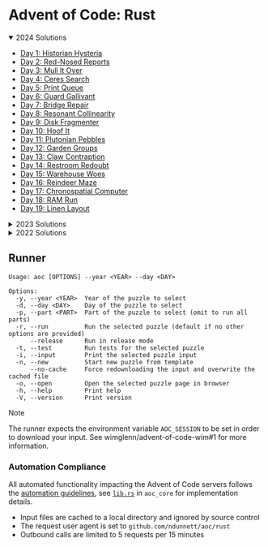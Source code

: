 # Advent of Code: Rust

<details open>
<summary>2024 Solutions</summary>

* [Day 1: Historian Hysteria](./2024/src/bin/day01.rs)
* [Day 2: Red-Nosed Reports](./2024/src/bin/day02.rs)
* [Day 3: Mull It Over](./2024/src/bin/day03.rs)
* [Day 4: Ceres Search](./2024/src/bin/day04.rs)
* [Day 5: Print Queue](./2024/src/bin/day05.rs)
* [Day 6: Guard Gallivant](./2024/src/bin/day06.rs)
* [Day 7: Bridge Repair](./2024/src/bin/day07.rs)
* [Day 8: Resonant Collinearity](./2024/src/bin/day08.rs)
* [Day 9: Disk Fragmenter](./2024/src/bin/day09.rs)
* [Day 10: Hoof It](./2024/src/bin/day10.rs)
* [Day 11: Plutonian Pebbles](./2024/src/bin/day11.rs)
* [Day 12: Garden Groups](./2024/src/bin/day12.rs)
* [Day 13: Claw Contraption](./2024/src/bin/day13.rs)
* [Day 14: Restroom Redoubt](./2024/src/bin/day14.rs)
* [Day 15: Warehouse Woes](./2024/src/bin/day15.rs)
* [Day 16: Reindeer Maze](./2024/src/bin/day16.rs)
* [Day 17: Chronospatial Computer](./2024/src/bin/day17.rs)
* [Day 18: RAM Run](./2024/src/bin/day18.rs)
* [Day 19: Linen Layout](./2024/src/bin/day19.rs)

</details>

<details>
<summary>2023 Solutions</summary>

* [Day 1: Trebuchet?!](./2023/src/bin/day01.rs)
* [Day 2: Cube Conundrum](./2023/src/bin/day02.rs)
* [Day 3: Gear Ratios](./2023/src/bin/day03.rs)
* [Day 4: Scratchcards](./2023/src/bin/day04.rs)
* [Day 5: If You Give A Seed A Fertilizer](./2023/src/bin/day05.rs)
* [Day 6: Wait For It](./2023/src/bin/day06.rs)
* [Day 7: Camel Cards](./2023/src/bin/day07.rs)
* [Day 8: Haunted Wasteland](./2023/src/bin/day08.rs)
* [Day 9: Mirage Maintenance](./2023/src/bin/day09.rs)
* [Day 10: Pipe Maze](./2023/src/bin/day10.rs)
* [Day 11: Cosmic Expansion](./2023/src/bin/day11.rs)
* [Day 12: Hot Springs](./2023/src/bin/day12.rs)
* [Day 13: Point of Incidence](./2023/src/bin/day13.rs)
* [Day 14: Parabolic Reflector Dish](./2023/src/bin/day14.rs)
* [Day 15: Lens Library](./2023/src/bin/day15.rs)
* [Day 16: The Floor Will Be Lava](./2023/src/bin/day16.rs)

</details>

<details>
<summary>2022 Solutions</summary>

[/rust/2022/src/bin](./2022/src/bin)

These solutions are merged in from old repos when I was learning Rust, view at your own caution. I plan on rewriting them all.

</details>

## Runner

```text
Usage: aoc [OPTIONS] --year <YEAR> --day <DAY>

Options:
  -y, --year <YEAR>  Year of the puzzle to select
  -d, --day <DAY>    Day of the puzzle to select
  -p, --part <PART>  Part of the puzzle to select (omit to run all parts)
  -r, --run          Run the selected puzzle (default if no other options are provided)
      --release      Run in release mode
  -t, --test         Run tests for the selected puzzle
  -i, --input        Print the selected puzzle input
  -n, --new          Start new puzzle from template
      --no-cache     Force redownloading the input and overwrite the cached file
  -o, --open         Open the selected puzzle page in browser
  -h, --help         Print help
  -V, --version      Print version
```

> [!NOTE]
> The runner expects the environment variable `AOC_SESSION` to be set in order to download your input. See wimglenn/advent-of-code-wim#1 for more information.

### Automation Compliance

All automated functionality impacting the Advent of Code servers follows the [automation guidelines](https://www.reddit.com/r/adventofcode/wiki/faqs/automation), see [`lib.rs`](./aoc_core/src/lib.rs) in `aoc_core` for implementation details.

* Input files are cached to a local directory and ignored by source control
* The request user agent is set to `github.com/ndunnett/aoc/rust`
* Outbound calls are limited to 5 requests per 15 minutes
